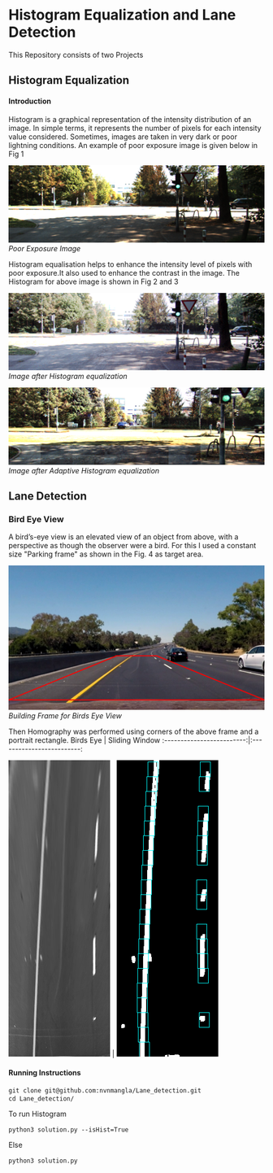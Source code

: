 # Histogram Equalization and Lane Detection
This Repository consists of two Projects 
## Histogram Equalization
#### Introduction

Histogram is a graphical representation of the intensity distribution of
an image. In simple terms, it represents the number of pixels for each
intensity value considered. Sometimes, images are taken in very dark or
poor lightning conditions. An example of poor exposure image is given
below in Fig 1

![Poor Exposure Image](https://github.com/nvnmangla/Lane_detection/blob/9961ec55cd0a6bf3d274ec43a5f537895c4e526b/adaptive_hist_data/0000000000.png)*Poor Exposure Image*

Histogram equalisation helps to enhance the intensity level of pixels with poor exposure.It also used to enhance the contrast in the image.
The Histogram for above image is shown in Fig 2 and 3

![Histogram Image](https://github.com/nvnmangla/Lane_detection/blob/729b4dba8c5547eb3486fa24cbde8e61903ad2a1/histogram_results/result_hist.png)*Image after Histogram equalization*



![Adaptive Histogram Image](https://github.com/nvnmangla/Lane_detection/blob/4c706aea1bdcc41b9dd47496411d2abc8a0d73b7/histogram_results/adaptive.png)*Image after Adaptive Histogram equalization*

## Lane Detection
### Bird Eye View
A bird’s-eye view is an elevated view of an object from above, with a perspective as though the observer were a bird. For this I used a constant size "Parking frame" as shown in the Fig. 4 as target area.

![Birds Eye View](https://github.com/nvnmangla/Lane_detection/blob/68e2af93689eaaecfb461f7350eb54c6883f94ed/lane_results/frame.png)*Building Frame for Birds Eye View*

Then Homography was performed using corners of the above frame and a portrait rectangle.
Birds Eye                  |   Sliding Window
:-------------------------:|:-------------------------:

![Birds Eye](https://github.com/nvnmangla/Lane_detection/blob/68e2af93689eaaecfb461f7350eb54c6883f94ed/lane_results/out.png) | 
![Sliding Window](https://github.com/nvnmangla/Lane_detection/blob/f1fa955894fd08cf82624ce3907d64812f7e17e9/lane_results/window2.png)



#### Running Instructions
```
git clone git@github.com:nvnmangla/Lane_detection.git
cd Lane_detection/
```
To run Histogram
```
python3 solution.py --isHist=True

```
Else
```
python3 solution.py
```